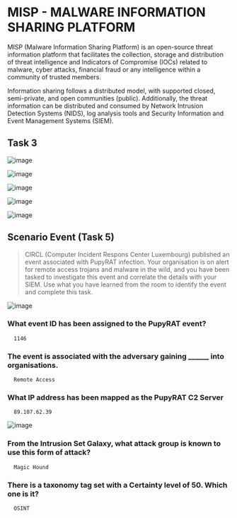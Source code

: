 # MISP - MALWARE INFORMATION SHARING PLATFORM

MISP (Malware Information Sharing Platform) is an open-source threat information platform that facilitates the collection, storage and distribution of threat intelligence and Indicators of Compromise (IOCs) related to malware, cyber attacks, financial fraud or any intelligence within a community of trusted members. 

Information sharing follows a distributed model, with supported closed, semi-private, and open communities (public). Additionally, the threat information can be distributed and consumed by Network Intrusion Detection Systems (NIDS), log analysis tools and Security Information and Event Management Systems (SIEM).

## Task 3

![image](https://github.com/tousif13/TryHackMe_Writeups/assets/33444140/f55d1cc1-440f-42a1-8ffd-ec9ee35aa330)

![image](https://github.com/tousif13/TryHackMe_Writeups/assets/33444140/83dbdbdb-a8fe-4796-8e28-ce7376b24bb9)

![image](https://github.com/tousif13/TryHackMe_Writeups/assets/33444140/a3de7193-dd15-4262-8901-f085d4f3b052)

![image](https://github.com/tousif13/TryHackMe_Writeups/assets/33444140/ee47d457-0656-4917-87e3-458af418a34f)

![image](https://github.com/tousif13/TryHackMe_Writeups/assets/33444140/21eaa4c1-8daa-43cc-8a44-7c553b715a35)

## Scenario Event (Task 5)

> CIRCL (Computer Incident Respons Center Luxembourg) published an event associated with PupyRAT infection. Your organisation is on alert for remote access trojans and malware in the wild, and you have been tasked to investigate this event and correlate the details with your SIEM. Use what you have learned from the room to identify the event and complete this task.

![image](https://github.com/tousif13/TryHackMe_Writeups/assets/33444140/064d05e4-d41f-406f-91a3-174b9ec0fa4b)

### What event ID has been assigned to the PupyRAT event?

      1146

### The event is associated with the adversary gaining ______ into organisations.

      Remote Access

### What IP address has been mapped as the PupyRAT C2 Server

      89.107.62.39

![image](https://github.com/tousif13/TryHackMe_Writeups/assets/33444140/576415cd-a258-45a1-a93b-58e47af33512)

### From the Intrusion Set Galaxy, what attack group is known to use this form of attack?

      Magic Hound

### There is a taxonomy tag set with a Certainty level of 50. Which one is it?

      OSINT

